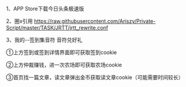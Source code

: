 1、APP Store下载今日头条极速版

2、圈x引用 https://raw.githubusercontent.com/Ariszy/Private-Script/master/TASK/JRTT/jrtt_rewrite.conf

3、我的--签到集音符 音符兑好礼

①上方签到或签到详情界面即可获取签到cookie

②上方仲裁赚钱，进一次农场即可获取农场cookie

③首页找一篇文章，读文章弹出金币获取读文章cookie（可能需要时间较长）
